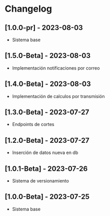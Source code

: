 # Changelog


## [1.0.0-pr] - 2023-08-03
- Sistema base

## [1.5.0-Beta] - 2023-08-03
- Implementación notificaciones por correo
## [1.4.0-Beta] - 2023-08-03
- Implementación de calculos por transmisión
## [1.3.0-Beta] - 2023-07-27
- Endpoints de cortes
## [1.2.0-Beta] - 2023-07-27
- Inserción de datos nueva en db
## [1.0.1-Beta] - 2023-07-26
- Sistema de versionamiento
## [1.0.0-Beta] - 2023-07-25
- Sistema base

